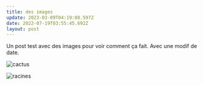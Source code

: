 ```yaml
---
title: des images
update: 2023-03-09T04:19:08.597Z
date: 2022-07-19T03:55:45.692Z
layout: post
---
```

Un post test avec des images pour voir comment ça fait. Avec une modif de date.

![cactus](https://res.cloudinary.com/daz7gamgu/image/upload/v1658199814/large_img2_a0c5f3c477.jpg "cactus")

![racines](https://res.cloudinary.com/daz7gamgu/image/upload/v1658199810/img4_8d2ad9cdd6.jpg "racines")